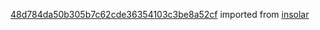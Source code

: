 [48d784da50b305b7c62cde36354103c3be8a52cf](https://github.com/insolar/insolar/commit/48d784da50b305b7c62cde36354103c3be8a52cf) imported from [insolar](https://github.com/insolar/insolar)
